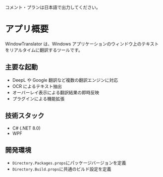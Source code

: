 ﻿コメント・プランは日本語で出力してください。

# アプリ概要

WindowTranslator は、Windows アプリケーションのウィンドウ上のテキストをリアルタイムに翻訳するツールです。

## 主要な起動

* DeepL や Google 翻訳など複数の翻訳エンジンに対応
* OCR によるテキスト抽出
* オーバーレイ表示による翻訳結果の即時反映
* プラグインによる機能拡張

## 技術スタック

* C# (.NET 8.0)
* WPF

## 開発環境

* `Directory.Packages.props`にパッケージバージョンを定義
* `Directory.Build.props`に共通のビルド設定を定義




